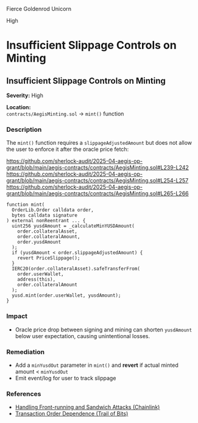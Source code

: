 Fierce Goldenrod Unicorn

High

# Insufficient Slippage Controls on Minting

## Insufficient Slippage Controls on Minting

**Severity:** High

**Location:**  
`contracts/AegisMinting.sol` → `mint()` function

### Description
The `mint()` function requires a `slippageAdjustedAmount` but does not allow the user to enforce it after the oracle price fetch:

https://github.com/sherlock-audit/2025-04-aegis-op-grant/blob/main/aegis-contracts/contracts/AegisMinting.sol#L239-L242
https://github.com/sherlock-audit/2025-04-aegis-op-grant/blob/main/aegis-contracts/contracts/AegisMinting.sol#L254-L257
https://github.com/sherlock-audit/2025-04-aegis-op-grant/blob/main/aegis-contracts/contracts/AegisMinting.sol#L265-L266

```solidity
function mint(
  OrderLib.Order calldata order,
  bytes calldata signature
) external nonReentrant ... {
  uint256 yusdAmount = _calculateMinYUSDAmount(
    order.collateralAsset,
    order.collateralAmount,
    order.yusdAmount
  );
  if (yusdAmount < order.slippageAdjustedAmount) {
    revert PriceSlippage();
  }
  IERC20(order.collateralAsset).safeTransferFrom(
    order.userWallet,
    address(this),
    order.collateralAmount
  );
  yusd.mint(order.userWallet, yusdAmount);
}
```

### Impact
- Oracle price drop between signing and mining can shorten `yusdAmount` below user expectation, causing unintentional losses.

### Remediation
- Add a `minYusdOut` parameter in `mint()` and **revert** if actual minted amount < `minYusdOut`  
- Emit event/log for user to track slippage

### References
- [Handling Front-running and Sandwich Attacks (Chainlink)](https://docs.chain.link/data-feeds/using-data-feeds#handling-front-running-and-sandwich-attacks)  
- [Transaction Order Dependence (Trail of Bits)](https://github.com/trailofbits/Smart-Contract-Weakness-Classification#transaction-ordering-dependence)  